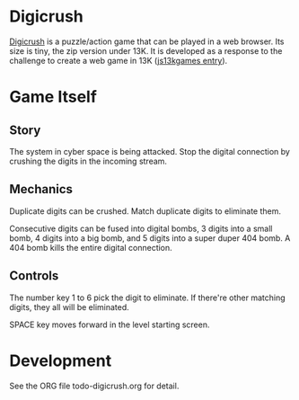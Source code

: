 # Digicrush

[Digicrush](https://williamw520.github.io/digicrush-dist/2020-09-13/ "Digicrush") is a puzzle/action game that can be played in a web browser.  Its size is tiny, the zip version under 13K.  It is developed as a response to the challenge to create a web game in 13K ([js13kgames entry](http://https://js13kgames.com/entries/digicrush "js13kgames entry")).

# Game Itself

## Story
The system in cyber space is being attacked.  Stop the digital connection by crushing the digits in the incoming stream.

## Mechanics
Duplicate digits can be crushed.  Match duplicate digits to eliminate them.

Consecutive digits can be fused into digital bombs, 3 digits into a small bomb, 4 digits into a big bomb, and 5 digits into a super duper 404 bomb.  A 404 bomb kills the entire digital connection.

## Controls
The number key 1 to 6 pick the digit to eliminate.  If there're other matching digits, they all will be eliminated.

SPACE key moves forward in the level starting screen.

# Development

See the ORG file todo-digicrush.org for detail.


